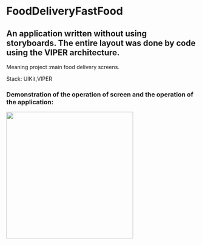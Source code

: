 # FoodDeliveryFastFood

## An application written without using storyboards. The entire layout was done by code using the VIPER architecture.

Meaning project :main food delivery screens.

Stack: UIKit,VIPER

### Demonstration of the operation of screen and the operation of the application:

<img width="334" src="https://user-images.githubusercontent.com/110721351/229711207-b4efc518-fb89-4da0-82ed-1fa042fed963.gif">
